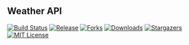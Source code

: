 ## Weather API

[![Build Status][build-shield]][build-url]
[![Release][release-shield]][release-url]
[![Forks][forks-shield]][forks-url]
[![Downloads][downloads-shield]][downloads-url]
[![Stargazers][stars-shield]][stars-url]
[![MIT License][license-shield]][license-url]


<!-- MARKDOWN LINKS & IMAGES -->
[build-shield]: https://github.com/ujjwal-upadhyay/Testing_DATA534/actions/workflows/build.yml/badge.svg
[release-shield]: https://img.shields.io/github/v/release/ujjwal-upadhyay/Testing_DATA534.svg?style=flat-square
[release-url]: https://github.com/ujjwal-upadhyay/Testing_DATA534/releases
[forks-shield]: https://img.shields.io/github/forks/ujjwal-upadhyay/Testing_DATA534.svg?style=flat-square
[forks-url]: https://github.com/ujjwal-upadhyay/Testing_DATA534/network/members
[downloads-shield]: https://img.shields.io/github/downloads/ujjwal-upadhyay/Testing_DATA534/total.svg?style=flat-square
[downloads-url]: https://github.com/ujjwal-upadhyay/Testing_DATA534
[stars-shield]: https://img.shields.io/github/stars/ujjwal-upadhyay/Testing_DATA534.svg?style=flat-square
[stars-url]: https://github.com/ujjwal-upadhyay/Testing_DATA534/stargazers
[license-shield]: https://img.shields.io/github/license/ujjwal-upadhyay/Testing_DATA534.svg?style=flat-square
[license-url]: https://github.com/ujjwal-upadhyay/Testing_DATA534/blob/main/LICENSE
[build-url]: https://github.com/ujjwal-upadhyay/Testing_DATA534/actions/workflows/build.yml
